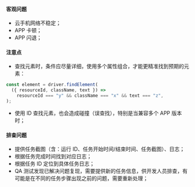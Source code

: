 #### 客观问题
- 云手机网络不稳定；
- APP 卡顿；
- APP 闪退；

#### 注意点
- 查找元素时，条件应尽量详细，使用多个属性组合，才能更精准找到预期的元素：
```javascript
const element = driver.findElement(
  ({ resourceId, className, text }) =>
    resourceId === "y" && className === "x" && text === "z",
);
```
- 使用 ID 查找元素，也会造成碰撞（误查找），特别是当兼容多个 APP 版本时；

#### 排查问题
- 提供任务截图（含：运行 ID、任务开始时间/结束时间、任务截图）、日志；
- 根据任务完成时间找到对应日志；
- 根据任务 ID 定位到具体任务日志；
- QA 测试发现已解决问题复现，需要提供新的任务信息，供开发人员排查，有可能是在不同的任务步骤出现之前的问题，需要重新处理；
